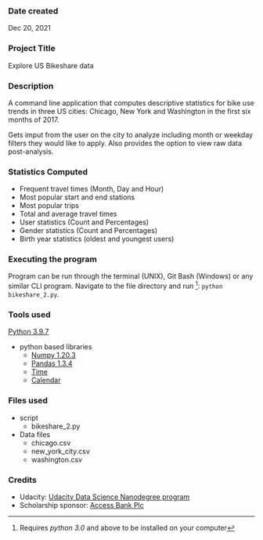 ### Date created
Dec 20, 2021

### Project Title
Explore US Bikeshare data

### Description
A command line application that computes descriptive statistics for bike use trends in three US cities: Chicago, New York and Washington in the first six months of 2017.

Gets imput from the user on the city to analyze including month or weekday filters they would like to apply. Also provides the option to view raw data post-analysis.

### Statistics Computed
- Frequent travel times (Month, Day and Hour)
- Most popular start and end stations
- Most popular trips
- Total and average travel times
- User statistics (Count and Percentages)
- Gender statistics (Count and Percentages)
- Birth year statistics (oldest and youngest users) 

### Executing the program
Program can be run through the terminal (UNIX), Git Bash (Windows) or any similar CLI program. Navigate to the file directory and run [^1]: `python bikeshare_2.py`.

[^1]: Requires *python 3.0* and above to be installed on your computer

### Tools used
[Python 3.9.7](https://www.python.org)
- python based libraries
	* [Numpy 1.20.3](https://numpy.org)
	* [Pandas 1.3.4](https://pandas.pydata.org)
	* [Time](https://docs.python.org/3/library/time.html)
	* [Calendar](https://docs.python.org/3/library/calendar.html)

### Files used
- script
	* bikeshare_2.py 
- Data files
	* chicago.csv
	* new_york_city.csv
	* washington.csv

### Credits
- Udacity: [Udacity Data Science Nanodegree program](https://www.udacity.com/course/data-scientist-nanodegree--nd025)
- Scholarship sponsor: [Access Bank Plc](https://www.accessbankplc.com)


